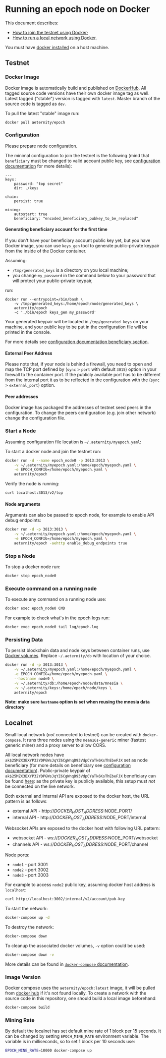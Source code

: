 # Running an epoch node on Docker

This document describes:
* [How to join the testnet using Docker](#testnet);
* [How to run a local network using Docker](#localnet).

You must have [docker installed](https://docs.docker.com/engine/installation/) on a host machine.

## Testnet

### Docker Image

Docker image is automatically build and published on [DockerHub](https://hub.docker.com/r/aeternity/epoch/). All tagged source code versions have their own docker image tag as well. Latest tagged ("stable") version is tagged with `latest`.
Master branch of the source code is tagged as `dev`.

To pull the latest "stable" image run:
```bash
docker pull aeternity/epoch
```

### Configuration

Please prepare node configuration.

The minimal configuration to join the testnet is the following (mind that `beneficiary` must be changed to valid account public key, see [configuration documentation](configuration.md) for more details):
```
---
keys:
    password: "top secret"
    dir: ./keys

chain:
    persist: true

mining:
    autostart: true
    beneficiary: "encoded_beneficiary_pubkey_to_be_replaced"
```

#### Generating beneficiary account for the first time

If you don't have your beneficiary account public key yet, but you have Docker image, you can use `keys_gen` tool to generate public-private keypair from the inside of the Docker container.

Assuming:
* `/tmp/generated_keys` is a directory on you local machine;
* you change `my_password` in the command below to your password that will protect your public-private keypair,

run:
```
docker run --entrypoint=/bin/bash \
    -v /tmp/generated_keys:/home/epoch/node/generated_keys \
    aeternity/epoch
    -c './bin/epoch keys_gen my_password'
```
Your generated keypair will be located in `/tmp/generated_keys` on your machine, and your public key to be put in the configuration file will be printed in the console.

For more details see [configuration documentation beneficiary section](configuration.md#beneficiary-account).

#### External Peer Address

Please note that, if your node is behind a firewall, you need to open and map the TCP port defined by (`sync` > `port` with default `3015`) option in your firewall to the container port.
If the publicly available port has to be different from the internal port it as to be reflected in the configuration with the (`sync` > `external_port`) option.

#### Peer addresses

Docker image has packaged the addresses of testnet seed peers in the configuration. To change the peers configuration (e.g. join other network) change the configuration file.

### Start a Node

Assuming configuration file location is `~/.aeternity/myepoch.yaml`:

To start a docker node and join the testnet run:
```bash
docker run -d --name epoch_node0 -p 3013:3013 \
    -v ~/.aeternity/myepoch.yaml:/home/epoch/myepoch.yaml \
    -e EPOCH_CONFIG=/home/epoch/myepoch.yaml \
    aeternity/epoch
```

Verify the node is running:
```bash
curl localhost:3013/v2/top
```

#### Node arguments

Arguments can also be passed to epoch node, for example to enable API debug endpoints:
```bash
docker run -d -p 3013:3013 \
    -v ~/.aeternity/myepoch.yaml:/home/epoch/myepoch.yaml \
    -e EPOCH_CONFIG=/home/epoch/myepoch.yaml \
    aeternity/epoch -aehttp enable_debug_endpoints true
```

### Stop a Node

To stop a docker node run:
```bash
docker stop epoch_node0
```

### Execute command on a running node

To execute any command on a running node use:
```bash
docker exec epoch_node0 CMD
```

For example to check what's in the epoch logs run:
```bash
docker exec epoch_node0 tail log/epoch.log
```

### Persisting Data

To persist blockchain data and node keys between container runs, use [Docker volumes](https://docs.docker.com/engine/admin/volumes/volumes/). Replace `~/.aeternity/db` with location of your choice.


```bash
docker run -d -p 3013:3013 \
    -v ~/.aeternity/myepoch.yaml:/home/epoch/myepoch.yaml \
    -e EPOCH_CONFIG=/home/epoch/myepoch.yaml \
    --hostname node0 \
    -v ~/.aeternity/db:/home/epoch/node/data/mnesia \
    -v ~/.aeternity/keys:/home/epoch/node/keys \
    aeternity/epoch
```

**Note: make sure `hostname` option is set when reusing the mnesia data directory**

## Localnet

Small local network (*not* connected to testnet) can be created with `docker-compose`.
It runs three nodes using the `mean16s-generic` miner (fastest generic miner) and a proxy server to allow CORS.

All local network nodes have `ak$25MZX3BXYP32YDPGWsJqYZ6CgWnqD93VdpCYaTk6KsThEbeFJX` set as node beneficiary (for more details on beneficiary see [configuration documentation](configuration.md#beneficiary-account)).
Public-private keypair of `ak$25MZX3BXYP32YDPGWsJqYZ6CgWnqD93VdpCYaTk6KsThEbeFJX` beneficiary can be found [here](/docker/keys/beneficiary): as the private key is publicly available, this setup must *not* be connected on the live network.

Both external and internal API are exposed to the docker host, the URL pattern is as follows:
- external API - http://$DOCKER_HOST_ADDRESS:$NODE_PORT/
- internal API - http://$DOCKER_HOST_ADDRESS:$NODE_PORT/internal

Websocket APIs are exposed to the docker host with following URL pattern:
- websocket API - ws://$DOCKER_HOST_ADDRESS:$NODE_PORT/websocket
- channels API - ws://$DOCKER_HOST_ADDRESS:$NODE_PORT/channel

Node ports:
- `node1` - port 3001
- `node2` - port 3002
- `node3` - port 3003

For example to access `node2` public key, assuming docker host address is `localhost`:

```bash
curl http://localhost:3002/internal/v2/account/pub-key
```

To start the network:

```bash
docker-compose up -d
```

To destroy the network:

```bash
docker-compose down
```

To cleanup the associated docker volumes, `-v` option could be used:

```bash
docker-compose down -v
```

More details can be found in [`docker-compose` documentation](https://docs.docker.com/compose/reference/).

### Image Version

Docker compose uses the `aeternity/epoch:latest` image, it will be pulled from [docker hub](https://hub.docker.com/r/aeternity/epoch/) if it's not found locally.
To create a network with the source code in this repository, one should build a local image beforehand:

```bash
docker-compose build
```

### Mining Rate

By default the localnet has set default mine rate of 1 block per 15 seconds.
It can be changed by setting `EPOCH_MINE_RATE` environment variable.
The variable is in milliseconds, so to set 1 block per 10 seconds use:

```bash
EPOCH_MINE_RATE=10000 docker-compose up
```
